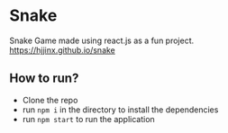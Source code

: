 # Snake

Snake Game made using react.js as a fun project.
https://hjjinx.github.io/snake

## How to run?

- Clone the repo
- run `npm i` in the directory to install the dependencies
- run `npm start` to run the application
